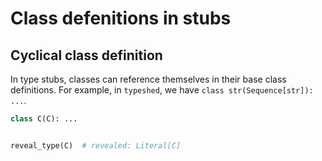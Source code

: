 # Class defenitions in stubs

## Cyclical class definition

In type stubs, classes can reference themselves in their base class definitions. For example, in `typeshed`, we have `class str(Sequence[str]): ...`.

```py path=a.pyi
class C(C): ...


reveal_type(C)  # revealed: Literal[C]
```
